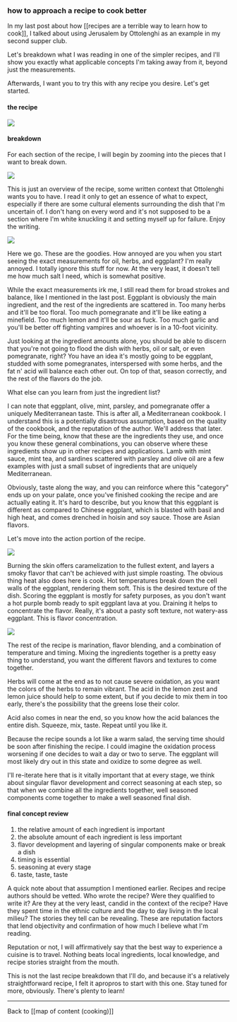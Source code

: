 ### how to approach a recipe to cook better

In my last post about how [[recipes are a terrible way to learn how to cook]], I talked about using Jerusalem by Ottolenghi as an example in my second supper club.

Let's breakdown what I was reading in one of the simpler recipes, and I'll show you exactly what applicable concepts I'm taking away from it, beyond just the measurements.  
  
Afterwards, I want you to try this with any recipe you desire. Let's get started.

#### the recipe

![](recipe-1-1.png)

#### breakdown

For each section of the recipe, I will begin by zooming into the pieces that I want to break down. 

![](recipe-1-2.png)

This is just an overview of the recipe, some written context that Ottolenghi wants you to have. I read it only to get an essence of what to expect, especially if there are some cultural elements surrounding the dish that I'm uncertain of. I don't hang on every word and it's not supposed to be a section where I'm white knuckling it and setting myself up for failure. Enjoy the writing.

![](recipe-1-3.png)

Here we go. These are the goodies. How annoyed are you when you start seeing the exact measurements for oil, herbs, and eggplant? I'm really annoyed. I totally ignore this stuff for now. At the very least, it doesn't tell me how much salt I need, which is somewhat positive. 

While the exact measurements irk me, I still read them for broad strokes and balance, like I mentioned in the last post. Eggplant is obviously the main ingredient, and the rest of the ingredients are scattered in. Too many herbs and it'll be too floral. Too much pomegranate and it'll be like eating a minefield. Too much lemon and it'll be sour as fuck. Too much garlic and you'll be better off fighting vampires and whoever is in a 10-foot vicinity. 

Just looking at the ingredient amounts alone, you should be able to discern that you're not going to flood the dish with herbs, oil or salt, or even pomegranate, right? You have an idea it's mostly going to be eggplant, studded with some pomegranates, interspersed with some herbs, and the fat n' acid will balance each other out. On top of that, season correctly, and the rest of the flavors do the job.

What else can you learn from just the ingredient list?

I can note that eggplant, olive, mint, parsley, and pomegranate offer a uniquely Mediterranean taste. This is after all, a Mediterranean cookbook. I understand this is a potentially disastrous assumption, based on the quality of the cookbook, and the reputation of the author. We'll address that later. For the time being, know that these are the ingredients they use, and once you know these general combinations, you can observe where these ingredients show up in other recipes and applications. Lamb with mint sauce, mint tea, and sardines scattered with parsley and olive oil are a few examples with just a small subset of ingredients that are uniquely Mediterranean.

Obviously, taste along the way, and you can reinforce where this "category" ends up on your palate, once you've finished cooking the recipe and are actually eating it. It's hard to describe, but you know that this eggplant is different as compared to Chinese eggplant, which is blasted with basil and high heat, and comes drenched in hoisin and soy sauce. Those are Asian flavors.

Let's move into the action portion of the recipe.

![](recipe-1-4.png)

Burning the skin offers caramelization to the fullest extent, and layers a smoky flavor that can't be achieved with just simple roasting. The obvious thing heat also does here is cook. Hot temperatures break down the cell walls of the eggplant, rendering them soft. This is the desired texture of the dish. Scoring the eggplant is mostly for safety purposes, as you don't want a hot purple bomb ready to spit eggplant lava at you. Draining it helps to concentrate the flavor. Really, it's about a pasty soft texture, not watery-ass eggplant. This is flavor concentration.

![](recipe-1-5.png)

The rest of the recipe is marination, flavor blending, and a combination of temperature and timing. Mixing the ingredients together is a pretty easy thing to understand, you want the different flavors and textures to come together.

Herbs will come at the end as to not cause severe oxidation, as you want the colors of the herbs to remain vibrant. The acid in the lemon zest and lemon juice should help to some extent, but if you decide to mix them in too early, there's the possibility that the greens lose their color.

Acid also comes in near the end, so you know how the acid balances the entire dish. Squeeze, mix, taste. Repeat until you like it.

Because the recipe sounds a lot like a warm salad, the serving time should be soon after finishing the recipe. I could imagine the oxidation process worsening if one decides to wait a day or two to serve. The eggplant will most likely dry out in this state and oxidize to some degree as well.

I'll re-iterate here that is it vitally important that at every stage, we think about singular flavor development and correct seasoning at each step, so that when we combine all the ingredients together, well seasoned components come together to make a well seasoned final dish.

#### final concept review

1. the relative amount of each ingredient is important
2. the absolute amount of each ingredient is less important
3. flavor development and layering of singular components make or break a dish
4. timing is essential
5. seasoning at every stage
6. taste, taste, taste

A quick note about that assumption I mentioned earlier. Recipes and recipe authors should be vetted. Who wrote the recipe? Were they qualified to write it? Are they at the very least, candid in the context of the recipe? Have they spent time in the ethnic culture and the day to day living in the local milieu? The stories they tell can be revealing. These are reputation factors that lend objectivity and confirmation of how much I believe what I'm reading. 

Reputation or not, I will affirmatively say that the best way to experience a cuisine is to travel. Nothing beats local ingredients, local knowledge, and recipe stories straight from the mouth.

This is not the last recipe breakdown that I'll do, and because it's a relatively straightforward recipe, I felt it apropros to start with this one. Stay tuned for more, obviously. There's plenty to learn!

---

Back to [[map of content (cooking)]]
